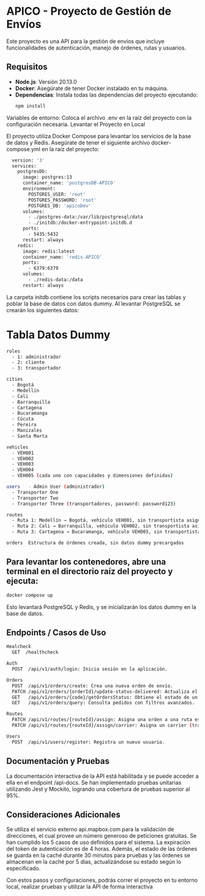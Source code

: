 # APICO - Proyecto de Gestión de Envíos

Este proyecto es una API para la gestión de envíos que incluye funcionalidades de autenticación, manejo de órdenes, rutas y usuarios.

## Requisitos

- **Node.js**: Versión 20.13.0  
- **Docker**: Asegúrate de tener Docker instalado en tu máquina.  
- **Dependencias**: Instala todas las dependencias del proyecto ejecutando:
  ```bash
  npm install
Variables de entorno: Coloca el archivo .env en la raíz del proyecto con la configuración necesaria.
Levantar el Proyecto en Local

El proyecto utiliza Docker Compose para levantar los servicios de la base de datos y Redis. Asegúrate de tener el siguiente archivo docker-compose.yml en la raíz del proyecto:
```bash
  version: '3'
  services:
    postgresDb:
      image: postgres:13
      container_name: 'postgresDB-APICO'
      environment:
        POSTGRES_USER: 'root'
        POSTGRES_PASSWORD: 'root'
        POSTGRES_DB: 'apicoDev'
      volumes:
        - ./postgres-data:/var/lib/postgresql/data
        - ./initdb:/docker-entrypoint-initdb.d
      ports:
        - 5435:5432
      restart: always
    redis:
      image: redis:latest
      container_name: 'redis-APICO'
      ports:
        - 6379:6379
      volumes:
        - ./redis-data:/data
      restart: always
```
La carpeta initdb contiene los scripts necesarios para crear las tablas y poblar la base de datos con datos dummy. Al levantar PostgreSQL se crearán los siguientes datos:

# Tabla	Datos Dummy
```bash
roles
  - 1: administrador
  - 2: cliente
  - 3: transportador

cities
  - Bogotá
  - Medellín
  - Cali
  - Barranquilla
  - Cartagena
  - Bucaramanga
  - Cúcuta
  - Pereira
  - Manizales
  - Santa Marta

vehicles
  - VEH001
  - VEH002
  - VEH003
  - VEH004
  - VEH005 (cada uno con capacidades y dimensiones definidas)

users	- Admin User (administrador)
  - Transporter One
  - Transporter Two
  - Transporter Three (transportadores, password: password123)

routes
  - Ruta 1: Medellín → Bogotá, vehículo VEH001, sin transportista asignado, estimated finish 5 de abril
  - Ruta 2: Cali → Barranquilla, vehículo VEH002, sin transportista asignado, estimated finish 5 de abril
  - Ruta 3: Cartagena → Bucaramanga, vehículo VEH003, sin transportista asignado, estimated finish 5 de abril

orders	Estructura de órdenes creada, sin datos dummy precargados
```

## Para levantar los contenedores, abre una terminal en el directorio raíz del proyecto y ejecuta:
```bash
docker compose up
```
Esto levantará PostgreSQL y Redis, y se inicializarán los datos dummy en la base de datos.

## Endpoints / Casos de Uso
```bash
Healcheck
  GET  /healthcheck

Auth
  POST  /api/v1/auth/login: Inicia sesión en la aplicación.

Orders
  POST  /api/v1/orders/create: Crea una nueva orden de envío.
  PATCH /api/v1/orders/{orderId}/update-status-delivered: Actualiza el estado de un pedido a "Entregado".
  GET   /api/v1/orders/{code}/getOrdersStatus: Obtiene el estado de un pedido a partir de su código.
  GET   /api/v1/orders/query: Consulta pedidos con filtros avanzados.

Routes
  PATCH /api/v1/routes/{routeId}/assign: Asigna una orden a una ruta específica.
  PATCH /api/v1/routes/{routeId}/assign/carrier: Asigna un carrier (transportista) a una ruta específica.

Users
  POST  /api/v1/users/register: Registra un nuevo usuario.
```

## Documentación y Pruebas

La documentación interactiva de la API está habilitada y se puede acceder a ella en el endpoint /api-docs. Se han implementado pruebas unitarias utilizando Jest y Mockito, logrando una cobertura de pruebas superior al 95%.

## Consideraciones Adicionales

Se utiliza el servicio externo api.mapbox.com para la validación de direcciones, el cual provee un número generoso de peticiones gratuitas. Se han cumplido los 5 casos de uso definidos para el sistema. La expiración del token de autenticación es de 4 horas. Además, el estado de las órdenes se guarda en la caché durante 30 minutos para pruebas y las órdenes se almacenan en la caché por 5 días, actualizándose su estado según lo especificado.

Con estos pasos y configuraciones, podrás correr el proyecto en tu entorno local, realizar pruebas y utilizar la API de forma interactiva

